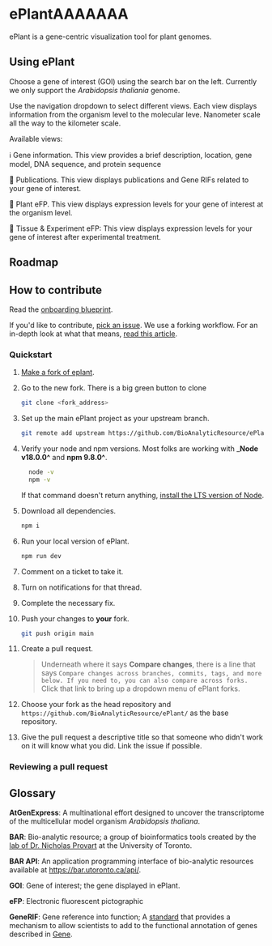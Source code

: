 # ePlantAAAAAAA
ePlant is a gene-centric visualization tool for plant genomes.

## Using ePlant
Choose a gene of interest (GOI) using the search bar on the left. Currently we only support the _Arabidopsis thaliania_ genome.

Use the navigation dropdown to select different views. Each view displays information from the organism level to the molecular leve. Nanometer scale all the way to the kilometer scale.

Available views:

  ℹ️ Gene information. This view provides a brief description, location, gene model, DNA sequence, and protein sequence

  📑 Publications. This view displays publications and Gene RIFs related to your gene of interest.

  🌱 Plant eFP. This view displays expression levels for your gene of interest at the organism level.

  🔬 Tissue & Experiment eFP: This view displays expression levels for your gene of interest after experimental treatment.


## Roadmap

## How to contribute
Read the [onboarding blueprint](https://github.com/BioAnalyticResource/ePlant/issues/29).

If you'd like to contribute, [pick an issue](https://github.com/BioAnalyticResource/ePlant/issues). We use a forking workflow. For an in-depth look at what that means, [read this article](https://www.atlassian.com/git/tutorials/comparing-workflows/forking-workflow).

### Quickstart
1. [Make a fork of eplant](https://github.com/BioAnalyticResource/ePlant/fork).

2. Go to the new fork. There is a big green button to clone
   ```bash
   git clone <fork_address>
   ```

3. Set up the main ePlant project as your upstream branch.
    ```bash
    git remote add upstream https://github.com/BioAnalyticResource/ePlant
    ```

4. Verify your node and npm versions. Most folks are working with ___Node v18.0.0^__ and __npm 9.8.0^__.
    ```bash
      node -v
      npm -v
    ```
    If that command doesn't return anything, [install the LTS version of Node](https://nodejs.org/en/download).

5. Download all dependencies.
    ```bash
    npm i
    ```
6. Run your local version of ePlant.
    ```bash
    npm run dev
    ```
7. Comment on a ticket to take it.
8. Turn on notifications for that thread.
9.  Complete the necessary fix.
10. Push your changes to **your** fork.
    ```bash
    git push origin main
    ```
11. Create a pull request.
    > Underneath where it says **Compare changes**, there is a line that says
      > `Compare changes across branches, commits, tags, and more below. If you need to, you can also compare across forks.`
    Click that link to bring up a dropdown menu of ePlant forks.
12. Choose your fork as the head repository and `https://github.com/BioAnalyticResource/ePlant/` as the base repository.
13. Give the pull request a descriptive title so that someone who didn't work on it will know what you did. Link the issue if possible.

### Reviewing a pull request




## Glossary

**AtGenExpress**: A multinational effort designed to uncover the transcriptome of the multicellular model organism _Arabidopsis thaliana_.

**BAR**: Bio-analytic resource; a group of bioinformatics tools created by the [lab of Dr. Nicholas Provart](http://provart.csb.utoronto.ca/the-lab/) at the University of Toronto.

**BAR API**: An application programming interface of bio-analytic resources available at https://bar.utoronto.ca/api/.

**GOI**: Gene of interest; the gene displayed in ePlant.

**eFP**: Electronic fluorescent pictographic

**GeneRIF**: Gene reference into function; A [standard](https://www.ncbi.nlm.nih.gov/gene/about-generif) that provides a mechanism to allow scientists to add to the functional annotation of genes described in [Gene](https://www.ncbi.nlm.nih.gov/gene).
